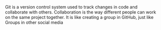 Git is a version control system used to track changes in code and collaborate with others.
Collaboration is the way different people can work on the same project together. It is like creating a group in GitHub, just like Groups in other social media